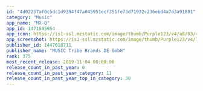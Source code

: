 ```yaml
---
id: "4d02237af0c5dc1d9394f47a045951ecf351fe73d71932c236ebd4a7d3a91801"
category: "Music"
app_name: "MX-Q"
app_id: 1471505954
app_icon: https://is1-ssl.mzstatic.com/image/thumb/Purple123/v4/a8/03/40/a8034032-a154-76ff-9600-58ea57756cc3/AppIcon-0-1x_U007emarketing-0-0-85-220-0-6.png/1024x1024bb.png
app_screenshot: https://is1-ssl.mzstatic.com/image/thumb/Purple123/v4/71/e6/ec/71e6ec02-38ed-ee2c-7e86-28df801bf16b/pr_source.png/1242x2688bb.png
publisher_id: 1447618711
publisher_name: "MUSIC Tribe Brands DE GmbH"
rank: 375
most_recent_release: 2019-11-04 00:00:00
release_count_in_past_year: 0
release_count_in_past_year_category: 11
release_count_in_past_year_top_in_category: 30
---
```

